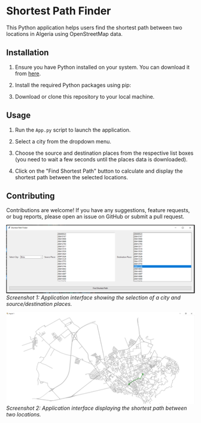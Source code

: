 # Shortest Path Finder

This Python application helps users find the shortest path between two locations in Algeria using OpenStreetMap data.

## Installation

1. Ensure you have Python installed on your system. You can download it from [here](https://www.python.org/downloads/).

2. Install the required Python packages using pip:


3. Download or clone this repository to your local machine.

## Usage

1. Run the `App.py` script to launch the application.

2. Select a city from the dropdown menu.

3. Choose the source and destination places from the respective list boxes (you need to wait a few seconds until the places data is downloaded).

4. Click on the "Find Shortest Path" button to calculate and display the shortest path between the selected locations.

## Contributing

Contributions are welcome! If you have any suggestions, feature requests, or bug reports, please open an issue on GitHub or submit a pull request.

![Screenshot 1](/App_interface.PNG)
*Screenshot 1: Application interface showing the selection of a city and source/destination places.*

![Screenshot 2](/map_with_shertest_path.PNG)
*Screenshot 2: Application interface displaying the shortest path between two locations.*


